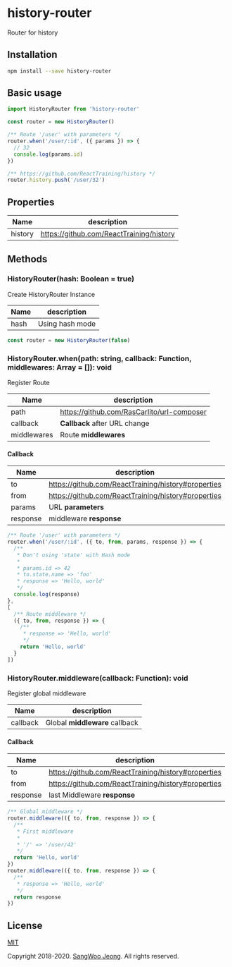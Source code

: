 # history-router

Router for history

## Installation

```bash
npm install --save history-router
```

## Basic usage

```javascript
import HistoryRouter from 'history-router'

const router = new HistoryRouter()

/** Route '/user' with parameters */
router.when('/user/:id', ({ params }) => {
  // 32
  console.log(params.id)
})

/** https://github.com/ReactTraining/history */
router.history.push('/user/32')
```

## Properties

|Name|description|
-----|-----------|
|history|<https://github.com/ReactTraining/history>|

## Methods

### HistoryRouter(hash: Boolean = true)

Create HistoryRouter Instance

|Name|description|
-----|-----------|
|hash|Using hash mode|

```javascript
const router = new HistoryRouter(false)
```

### HistoryRouter.when(path: string, callback: Function, middlewares: Array = []): void

Register Route

|Name|description|
-----|-----------|
|path|<https://github.com/RasCarlito/url-composer>|
|callback|**Callback** after URL change|
|middlewares|Route **middlewares**|

#### Callback

|Name|description|
-----|-----------|
|to|<https://github.com/ReactTraining/history#properties>|
|from|<https://github.com/ReactTraining/history#properties>|
|params|URL **parameters**|
|response|middleware **response**|

```javascript
/** Route '/user' with parameters */
router.when('/user/:id', ({ to, from, params, response }) => {
  /**
   * Don't using 'state' with Hash mode
   *
   * params.id => 42
   * to.state.name => 'foo'
   * response => 'Hello, world'
   */
  console.log(response)
},
[
  /** Route middleware */
  ({ to, from, response }) => {
    /**
     * response => 'Hello, world'
     */
    return 'Hello, world'
  }
])
```

### HistoryRouter.middleware(callback: Function): void

Register global middleware

|Name|description|
-----|-----------|
|callback|Global **middleware** callback|

#### Callback

|Name|description|
-----|-----------|
|to|<https://github.com/ReactTraining/history#properties>|
|from|<https://github.com/ReactTraining/history#properties>|
|response|last Middleware **response**|

```javascript
/** Global middleware */
router.middleware(({ to, from, response }) => {
  /**
   * First middleware
   *
   * '/' => '/user/42'
   */
  return 'Hello, world'
})
router.middleware(({ to, from, response }) => {
  /**
   * response => 'Hello, world'
   */
  return response
})
```

## License

[MIT](https://github.com/pronist/history-router/blob/master/LICENSE)

Copyright 2018-2020. [SangWoo Jeong](https://github.com/pronist). All rights reserved.

